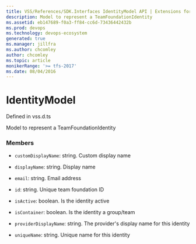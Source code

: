 ```yaml
---
title: VSS/References/SDK.Interfaces IdentityModel API | Extensions for Azure DevOps Services
description: Model to represent a TeamFoundationIdentity
ms.assetid: eb147689-f0a3-ff84-cc6d-73436442432b
ms.prod: devops
ms.technology: devops-ecosystem
generated: true
ms.manager: jillfra
ms.author: chcomley
author: chcomley
ms.topic: article
monikerRange: '>= tfs-2017'
ms.date: 08/04/2016
---
```


# IdentityModel

Defined in vss.d.ts


Model to represent a TeamFoundationIdentity 

### Members

* `customDisplayName`: string. Custom display name

* `displayName`: string. Display name

* `email`: string. Email address

* `id`: string. Unique team foundation ID

* `isActive`: boolean. Is the identity active

* `isContainer`: boolean. Is the identity a group/team

* `providerDisplayName`: string. The provider&#x27;s display name for this identity

* `uniqueName`: string. Unique name for this identity

